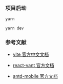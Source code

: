 ### 项目启动

```bash
yarn

yarn dev
```

### 参考文献

- [vite 官方中文文档](https://cn.vitejs.dev/guide/)

- [react-vant 官方文档](https://react-vant.3lang.dev/guide/about)

- [antd-mobile 官方文档](https://mobile.ant.design/zh/guide/quick-start)
